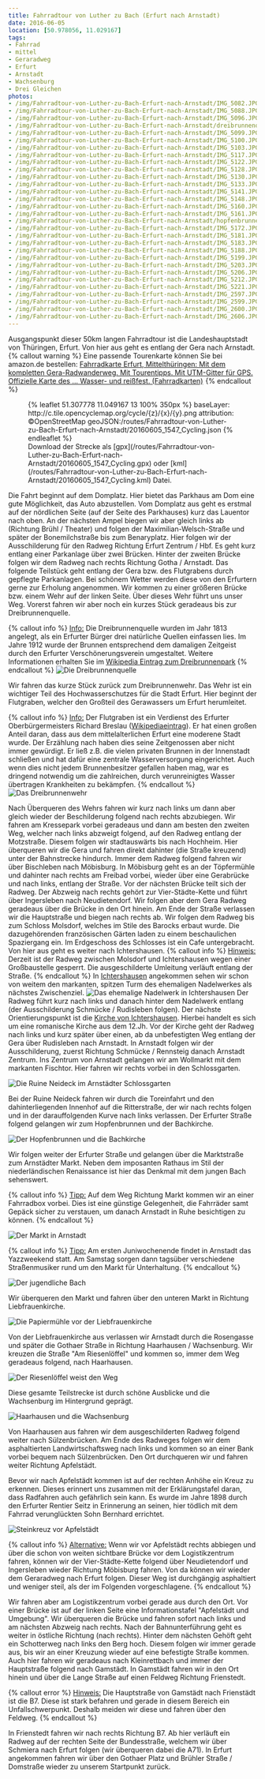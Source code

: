```yaml
---
title: Fahrradtour von Luther zu Bach (Erfurt nach Arnstadt)
date: 2016-06-05
location: [50.978056, 11.029167]
tags:
- Fahrrad
- mittel
- Geraradweg
- Erfurt
- Arnstadt
- Wachsenburg
- Drei Gleichen
photos:               
- /img/Fahrradtour-von-Luther-zu-Bach-Erfurt-nach-Arnstadt/IMG_5082.JPG
- /img/Fahrradtour-von-Luther-zu-Bach-Erfurt-nach-Arnstadt/IMG_5088.JPG
- /img/Fahrradtour-von-Luther-zu-Bach-Erfurt-nach-Arnstadt/IMG_5096.JPG
- /img/Fahrradtour-von-Luther-zu-Bach-Erfurt-nach-Arnstadt/dreibrunnenquelle.jpg
- /img/Fahrradtour-von-Luther-zu-Bach-Erfurt-nach-Arnstadt/IMG_5099.JPG
- /img/Fahrradtour-von-Luther-zu-Bach-Erfurt-nach-Arnstadt/IMG_5100.JPG
- /img/Fahrradtour-von-Luther-zu-Bach-Erfurt-nach-Arnstadt/IMG_5103.JPG
- /img/Fahrradtour-von-Luther-zu-Bach-Erfurt-nach-Arnstadt/IMG_5117.JPG
- /img/Fahrradtour-von-Luther-zu-Bach-Erfurt-nach-Arnstadt/IMG_5122.JPG
- /img/Fahrradtour-von-Luther-zu-Bach-Erfurt-nach-Arnstadt/IMG_5128.JPG
- /img/Fahrradtour-von-Luther-zu-Bach-Erfurt-nach-Arnstadt/IMG_5130.JPG
- /img/Fahrradtour-von-Luther-zu-Bach-Erfurt-nach-Arnstadt/IMG_5133.JPG
- /img/Fahrradtour-von-Luther-zu-Bach-Erfurt-nach-Arnstadt/IMG_5141.JPG
- /img/Fahrradtour-von-Luther-zu-Bach-Erfurt-nach-Arnstadt/IMG_5148.JPG
- /img/Fahrradtour-von-Luther-zu-Bach-Erfurt-nach-Arnstadt/IMG_5160.JPG
- /img/Fahrradtour-von-Luther-zu-Bach-Erfurt-nach-Arnstadt/IMG_5161.JPG
- /img/Fahrradtour-von-Luther-zu-Bach-Erfurt-nach-Arnstadt/hopfenbrunnen_bachkirche.jpg
- /img/Fahrradtour-von-Luther-zu-Bach-Erfurt-nach-Arnstadt/IMG_5172.JPG
- /img/Fahrradtour-von-Luther-zu-Bach-Erfurt-nach-Arnstadt/IMG_5181.JPG
- /img/Fahrradtour-von-Luther-zu-Bach-Erfurt-nach-Arnstadt/IMG_5183.JPG
- /img/Fahrradtour-von-Luther-zu-Bach-Erfurt-nach-Arnstadt/IMG_5188.JPG
- /img/Fahrradtour-von-Luther-zu-Bach-Erfurt-nach-Arnstadt/IMG_5199.JPG
- /img/Fahrradtour-von-Luther-zu-Bach-Erfurt-nach-Arnstadt/IMG_5203.JPG
- /img/Fahrradtour-von-Luther-zu-Bach-Erfurt-nach-Arnstadt/IMG_5206.JPG
- /img/Fahrradtour-von-Luther-zu-Bach-Erfurt-nach-Arnstadt/IMG_5212.JPG
- /img/Fahrradtour-von-Luther-zu-Bach-Erfurt-nach-Arnstadt/IMG_5221.JPG
- /img/Fahrradtour-von-Luther-zu-Bach-Erfurt-nach-Arnstadt/IMG_2597.JPG
- /img/Fahrradtour-von-Luther-zu-Bach-Erfurt-nach-Arnstadt/IMG_2599.JPG
- /img/Fahrradtour-von-Luther-zu-Bach-Erfurt-nach-Arnstadt/IMG_2600.JPG
- /img/Fahrradtour-von-Luther-zu-Bach-Erfurt-nach-Arnstadt/IMG_2606.JPG
---
```

Ausgangspunkt dieser 50km langen Fahrradtour ist die Landeshauptstadt von Thüringen, Erfurt. Von hier aus geht es entlang der Gera nach Arnstadt.
{% callout warning %}
Eine passende Tourenkarte können Sie bei amazon.de bestellen:
<a rel="nofollow" href="http://www.amazon.de/gp/product/3866360800/ref=as_li_tl?ie=UTF8&camp=1638&creative=19454&creativeASIN=3866360800&linkCode=as2&tag=thueringergip-21">Fahrradkarte Erfurt, Mittelthüringen: Mit dem kompletten Gera-Radwanderweg. Mit Tourentipps. Mit UTM-Gitter für GPS. Offizielle Karte des ... Wasser- und reißfest. (Fahrradkarten)</a><img src="http://ir-de.amazon-adsystem.com/e/ir?t=thueringergip-21&l=as2&o=3&a=3866360800" width="1" height="1" border="0" alt="" style="border:none !important; margin:0px !important;" />
{% endcallout %}
<figure>
{% leaflet 51.307778 11.049167 13 100% 350px %}
baseLayer: http://c.tile.opencyclemap.org/cycle/{z}/{x}/{y}.png
attribution: ©OpenStreetMap
geoJSON:/routes/Fahrradtour-von-Luther-zu-Bach-Erfurt-nach-Arnstadt/20160605_1547_Cycling.json
{% endleaflet %}
<figcaption>Download der Strecke als [gpx](/routes/Fahrradtour-von-Luther-zu-Bach-Erfurt-nach-Arnstadt/20160605_1547_Cycling.gpx) oder [kml](/routes/Fahrradtour-von-Luther-zu-Bach-Erfurt-nach-Arnstadt/20160605_1547_Cycling.kml) Datei.</figcaption>
</figure>
<!-- more -->
Die Fahrt beginnt auf dem Domplatz. Hier bietet das Parkhaus am Dom eine gute Möglichkeit, das Auto abzustellen. Vom Domplatz aus geht es erstmal auf der nördlichen Seite (auf der Seite des Parkhauses) kurz das Lauentor nach oben. An der nächsten Ampel biegen wir aber gleich links ab (Richtung Brühl / Theater) und folgen der Maximilian-Welsch-Straße und später der Bonemilchstraße bis zum Benaryplatz. Hier folgen wir der Ausschilderung für den Radweg Richtung Erfurt Zentrum / Hbf. Es geht kurz entlang einer Parkanlage über zwei Brücken. Hinter der zweiten Brücke folgen wir dem Radweg nach rechts Richtung Gotha / Arnstadt. Das folgende Teilstück geht entlang der Gera bzw. des Flutgrabens durch gepflegte Parkanlagen. Bei schönem Wetter werden diese von den Erfurtern gerne zur Erholung angenommen. Wir kommen zu einer größeren Brücke bzw. einem Wehr auf der linken Seite. Über dieses Wehr führt uns unser Weg. Vorerst fahren wir aber noch ein kurzes Stück geradeaus bis zur Dreibrunnenquelle.

{% callout info %}
<u>Info:</u> Die Dreibrunnenquelle wurden im Jahr 1813 angelegt, als ein Erfurter Bürger drei natürliche Quellen einfassen lies. Im Jahre 1912 wurde der Brunnen entsprechend dem damaligen Zeitgeist durch den Erfurter Verschönerungsverein umgestaltet.
Weitere Informationen erhalten Sie im [Wikipedia Eintrag zum Dreibrunnenpark](https://de.wikipedia.org/wiki/Dreienbrunnenpark)
{% endcallout %}
![Die Dreibrunnenquelle](/img/Fahrradtour-von-Luther-zu-Bach-Erfurt-nach-Arnstadt/dreibrunnenquelle.jpg
 "Die Dreibrunnenquelle")

Wir fahren das kurze Stück zurück zum Dreibrunnenwehr. Das Wehr ist ein wichtiger Teil des Hochwasserschutzes für die Stadt Erfurt. Hier beginnt der Flutgraben, welcher den Großteil des Gerawassers um Erfurt herumleitet.

{% callout info %}
<u>Info:</u> Der Flutgraben ist ein Verdienst des Erfurter Oberbürgermeisters Richard Breslau ([Wikipediaeintrag](https://de.wikipedia.org/wiki/Richard_Breslau)). Er hat einen großen Anteil daran, dass aus dem mittelalterlichen Erfurt eine moderene Stadt wurde. Der Erzählung nach haben dies seine Zeitgenossen aber nicht immer gewürdigt. Er ließ z.B. die vielen privaten Brunnen in der Innenstadt schließen und hat dafür eine zentrale Wasserversorgung eingerichtet.  Auch wenn dies nicht jedem Brunnenbesitzer gefallen haben mag, war es dringend notwendig um die zahlreichen, durch verunreinigtes Wasser übertragen Krankheiten zu bekämpfen.
{% endcallout %}
![Das Dreibrunnenwehr](/img/Fahrradtour-von-Luther-zu-Bach-Erfurt-nach-Arnstadt/IMG_5096.JPG "Das Dreibrunnenwehr")

Nach Überqueren des Wehrs fahren wir kurz nach links um dann aber gleich wieder der Beschilderung folgend nach rechts abzubiegen. Wir fahren am Kressepark vorbei geradeaus und dann am besten den zweiten Weg, welcher nach links abzweigt folgend, auf den Radweg entlang der Motzstraße. Diesem folgen wir stadtauswärts bis nach Hochheim. Hier überqueren wir die Gera und fahren direkt dahinter (die Straße kreuzend) unter der Bahnstrecke hindurch. Immer dem Radweg folgend fahren wir über Bischleben nach Möbisburg. In Möbisburg geht es an der Töpfermühle und dahinter nach rechts am Freibad vorbei, wieder über eine Gerabrücke und nach links, entlang der Straße. Vor der nächsten Brücke teilt sich der Radweg. Der Abzweig nach rechts gehört zur Vier-Städte-Kette und führt über Ingersleben nach Neudietendorf. Wir folgen aber dem Gera Radweg geradeaus über die Brücke in den Ort hinein. Am Ende der Straße verlassen wir die Hauptstraße und biegen nach rechts ab. Wir folgen dem Radweg bis zum Schloss Molsdorf, welches im Stile des Barocks erbaut wurde. Die dazugehörenden französischen Gärten laden zu einem beschaulichen Spaziergang ein. Im Erdgeschoss des Schlosses ist ein Cafe untergebracht. Von hier aus geht es weiter nach Ichtershausen.
{% callout info %}
<u>Hinweis:</u> Derzeit ist der Radweg zwischen Molsdorf und Ichtershausen wegen einer Großbaustelle gesperrt. Die ausgeschilderte Umleitung verläuft entlang der Straße.
{% endcallout %}
In [Ichtershausen](https://de.wikipedia.org/wiki/Ichtershausen) angekommen sehen wir schon von weitem den markanten, spitzen Turm des ehemaligen Nadelwerkes als nächstes Zwischenziel.
![Das ehemalige Nadelwerk in Ichtershausen](/img/Fahrradtour-von-Luther-zu-Bach-Erfurt-nach-Arnstadt/IMG_5122.JPG "Das ehemalige Nadelwerk in Ichtershausen")
Der Radweg führt kurz nach links und danach hinter dem Nadelwerk entlang (der Ausschilderung Schmücke / Rudisleben folgen). Der nächste Orientierungspunkt ist die [Kirche von Ichtershausen](https://de.wikipedia.org/wiki/Klosterkirche_Ichtershausen). Hierbei handelt es sich um eine romanische Kirche aus dem 12.Jh. Vor der Kirche geht der Radweg nach links und kurz später über einen, ab da unbefestigten Weg entlang der Gera über Rudisleben nach Arnstadt. In Arnstadt folgen wir der Ausschilderung, zuerst Richtung Schmücke / Rennsteig danach Arnstadt Zentrum. Ins Zentrum von Arnstadt gelangen wir am Wollmarkt mit dem markanten Fischtor. Hier fahren wir rechts vorbei in den Schlossgarten.

![Die Ruine Neideck im Arnstädter Schlossgarten](/img/Fahrradtour-von-Luther-zu-Bach-Erfurt-nach-Arnstadt/ruine_neideck.jpg
  "Die Ruine Neideck im Arnstädter Schlossgarten")

Bei der Ruine Neideck fahren wir durch die Toreinfahrt und den dahinterliegenden Innenhof auf die Ritterstraße, der wir nach rechts folgen und in der darauffolgenden Kurve nach links verlassen. Der Erfurter Straße folgend gelangen wir zum Hopfenbrunnen und der Bachkirche.

![Der Hopfenbrunnen und die Bachkirche](/img/Fahrradtour-von-Luther-zu-Bach-Erfurt-nach-Arnstadt/hopfenbrunnen_bachkirche.jpg "Der Hopfenbrunnen und die Bachkirche")

Wir folgen weiter der Erfurter Straße und gelangen über die Marktstraße zum Arnstädter Markt. Neben dem imposanten Rathaus im Stil der niederländischen Renaissance ist hier das Denkmal mit dem jungen Bach sehenswert.

{% callout info %}
<u>Tipp:</u> Auf dem Weg Richtung Markt kommen wir an einer Fahrradbox vorbei. Dies ist eine günstige Gelegenheit, die Fahrräder samt Gepäck sicher zu verstauen, um danach Arnstadt in Ruhe besichtigen zu können.
{% endcallout %}

![Der Markt in Arnstadt](/img/Fahrradtour-von-Luther-zu-Bach-Erfurt-nach-Arnstadt/markt.jpg "Der Markt in Arnstadt")

{% callout info %}
<u>Tipp:</u> Am ersten Juniwochenende findet in Arnstadt das Yazzweekend statt. Am Samstag sorgen dann tagsüber verschiedene Straßenmusiker rund um den Markt für Unterhaltung.
{% endcallout %}

![Der jugendliche Bach](/img/Fahrradtour-von-Luther-zu-Bach-Erfurt-nach-Arnstadt/IMG_5181.JPG "Der jugendliche Bach, dargestellt auf dem Arnstädter Markt")

Wir überqueren den Markt und fahren über den unteren Markt in Richtung Liebfrauenkirche.

![Die Papiermühle vor der Liebfrauenkirche](/img/Fahrradtour-von-Luther-zu-Bach-Erfurt-nach-Arnstadt/IMG_5188.JPG "Die Papiermühle vor der Liebfrauenkirche")

Von der Liebfrauenkirche aus verlassen wir Arnstadt durch die Rosengasse und später die Gothaer Straße in Richtung Haarhausen / Wachsenburg. Wir kreuzen die Straße "Am Riesenlöffel" und kommen so, immer dem Weg geradeaus folgend, nach Haarhausen.

![Der Riesenlöffel weist den Weg](/img/Fahrradtour-von-Luther-zu-Bach-Erfurt-nach-Arnstadt/IMG_5206.JPG "Bildstock Riesenlöffel")

Diese gesamte Teilstrecke ist durch schöne Ausblicke und die Wachsenburg im Hintergrund geprägt.

![Haarhausen und die Wachsenburg](/img/Fahrradtour-von-Luther-zu-Bach-Erfurt-nach-Arnstadt/haarhausen.jpg "Haarhausen und die Wachsenburg")

Von Haarhausen aus fahren wir dem ausgeschilderten Radweg folgend weiter nach Sülzenbrücken. Am Ende des Radweges folgen wir dem asphaltierten Landwirtschaftsweg nach links und kommen so an einer Bank vorbei bequem nach Sülzenbrücken. Den Ort durchqueren wir und fahren weiter Richtung Apfelstädt.  

Bevor wir nach Apfelstädt kommen ist auf der rechten Anhöhe ein Kreuz zu erkennen. Dieses erinnert uns zusammen mit der Erklärungstafel daran, dass Radfahren auch gefährlich sein kann. Es wurde im Jahre 1898 durch den Erfurter Rentier Seitz in Erinnerung an seinen, hier tödlich mit dem Fahrrad verunglückten Sohn Bernhard errichtet.

![Steinkreuz vor Apfelstädt](/img/Fahrradtour-von-Luther-zu-Bach-Erfurt-nach-Arnstadt/IMG_2599.JPG "Steinkreuz vor Apfelstädt")

{% callout info %}
<u>Alternative:</u> Wenn wir vor Apfelstädt rechts abbiegen und über die schon von weiten sichtbare Brücke vor dem Logistikzentrum fahren, können wir der Vier-Städte-Kette folgend über Neudietendorf und Ingersleben wieder Richtung Möbisburg fahren. Von da können wir wieder dem Geraradweg nach Erfurt folgen. Dieser Weg ist durchgängig asphaltiert und weniger steil, als der im Folgenden vorgeschlagene.
{% endcallout %}

Wir fahren aber am Logistikzentrum vorbei gerade aus durch den Ort. Vor einer Brücke ist auf der linken Seite eine Informationstafel "Apfelstädt und Umgebung". Wir überqueren die Brücke und fahren sofort nach links und am nächsten Abzweig nach rechts. Nach der Bahnunterführung geht es weiter in östliche Richtung (nach rechts). Hinter dem nächsten Gehöft geht ein Schotterweg nach links den Berg hoch. Diesem folgen wir immer gerade aus, bis wir an einer Kreuzung wieder auf eine befestigte Straße kommen. Auch hier fahren wir geradeaus nach Kleinrettbach und immer der Hauptstraße folgend nach Gamstädt. In Gamstädt fahren wir in den Ort hinein und über die Lange Straße auf einen Feldweg Richtung Frienstedt.

{% callout error %}
<u>Hinweis:</u> Die Hauptstraße von Gamstädt nach Frienstädt ist die B7. Diese ist stark befahren und gerade in diesem Bereich ein Unfallschwerpunkt. Deshalb meiden wir diese und fahren über den Feldweg.
{% endcallout %}

In Frienstedt fahren wir nach rechts Richtung B7. Ab hier verläuft ein Radweg auf der rechten Seite der Bundesstraße, welchem wir über Schmiera nach Erfurt folgen (wir überqueren dabei die A71). In Erfurt angekommen fahren wir über den Gothaer Platz und Brühler Straße / Domstraße wieder zu unserem Startpunkt zurück.
